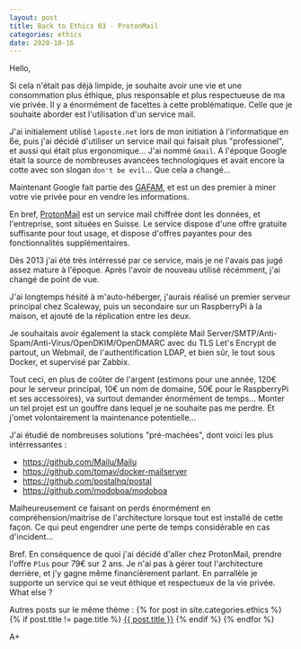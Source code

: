 ```yaml
---
layout: post
title: Back to Ethics 03 - ProtonMail
categories: ethics
date: 2020-10-16
---
```


Hello,

Si cela n'était pas déjà limpide, je souhaite avoir une vie et une consommation plus éthique, plus responsable et plus respectueuse de ma vie privée. Il y a énormément de facettes à cette problématique. Celle que je souhaite aborder est l'utilisation d'un service mail.

J'ai initialement utilisé `laposte.net` lors de mon initiation à l'informatique en 6e, puis j'ai décidé d'utiliser un service mail qui faisait plus "professionel", et aussi qui était plus ergonomique... J'ai nommé `Gmail`. A l'époque Google était la source de nombreuses avancées technologiques et avait encore la cotte avec son slogan `don't be evil`... Que cela a changé...

Maintenant Google fait partie des [GAFAM](https://fr.wikipedia.org/wiki/GAFAM), et est un des premier à miner votre vie privée pour en vendre les informations.

En bref, [ProtonMail](https://fr.wikipedia.org/wiki/ProtonMail) est un service mail chiffrée dont les données, et l'entreprise, sont situées en Suisse. Le service dispose d'une offre gratuite suffisante pour tout usage, et dispose d'offres payantes pour des fonctionnalités supplémentaires.

Dès 2013 j'ai été très intérressé par ce service, mais je ne l'avais pas jugé assez mature à l'époque. Après l'avoir de nouveau utilisé récémment, j'ai changé de point de vue.

J'ai longtemps hésité à m'auto-héberger, j'aurais réalisé un premier serveur principal chez Scaleway, puis un secondaire sur un RaspberryPi à la maison, et ajouté de la réplication entre les deux.

Je souhaitais avoir également la stack complète Mail Server/SMTP/Anti-Spam/Anti-Virus/OpenDKIM/OpenDMARC avec du TLS Let's Encrypt de partout, un Webmail, de l'authentification LDAP, et bien sûr, le tout sous Docker, et supervisé par Zabbix.

Tout ceci, en plus de coûter de l'argent (estimons pour une année, 120€ pour le serveur principal, 10€ un nom de domaine, 50€ pour le RaspberryPi et ses accessoires), va surtout demander énormément de temps... Monter un tel projet est un gouffre dans lequel je ne souhaite pas me perdre. Et j'omet volontairement la maintenance potentielle...

J'ai étudié de nombreuses solutions "pré-machées", dont voici les plus intérressantes :

- <https://github.com/Mailu/Mailu>
- <https://github.com/tomav/docker-mailserver>
- <https://github.com/postalhq/postal>
- <https://github.com/modoboa/modoboa>

Malheureusement ce faisant on perds énormément en compréhension/maitrise de l'architecture lorsque tout est installé de cette façon. Ce qui peut engendrer une perte de temps considérable en cas d'incident...

Bref. En conséquence de quoi j'ai décidé d'aller chez ProtonMail, prendre l'offre `Plus` pour 79€ sur 2 ans. Je n'ai pas à gérer tout l'architecture derrière, et j'y gagne même financièrement parlant. En parrallèle je supporte un service qui se veut éthique et respectueux de la vie privée. What else ?


Autres posts sur le même thème :
{% for post in site.categories.ethics %}
{% if post.title != page.title %}
<a href="{{ post.url }}">{{ post.title }}</a>
{% endif %}
{% endfor %}

A+
